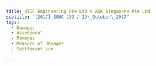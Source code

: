```yaml
---
title: UTOC Engineering Pte Ltd v ASK Singapore Pte Ltd 
subtitle: "[2017] SGHC 259 / 19\_October\_2017"
tags:
  - Damages
  - Assessment
  - Damages
  - Measure of damages
  - Settlement sum

---
```


